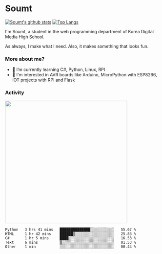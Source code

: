 # Soumt
[![Soumt's github stats](https://github-readme-stats.vercel.app/api?username=soumt-r)](https://github.com/anuraghazra/github-readme-stats)
[![Top Langs](https://github-readme-stats.vercel.app/api/top-langs/?username=soumt-r&layout=compact)](https://github.com/anuraghazra/github-readme-stats)

I'm Soumt, a student in the web programming department of Korea Digital Media High School.

As always, I make what I need. Also, it makes something that looks fun.

### More about me?
- 🌱 I’m currently learning C#, Python, Linux, RPI
- :pushpin: I'm interested in AVR boards like Arduino, MicroPython with ESP8266, IOT projects with RPI and Flask


### Activity
<img height="400" img src="https://wakatime.com/share/@soumt_r/0e4d0df5-374b-4c75-8ddb-57d54d739f69.svg"></img>

<!--START_SECTION:waka-->

```text
Python   3 hrs 41 mins   ██████████████░░░░░░░░░░░   55.67 %
HTML     1 hr 42 mins    ██████▒░░░░░░░░░░░░░░░░░░   25.83 %
C#       1 hr 5 mins     ████░░░░░░░░░░░░░░░░░░░░░   16.53 %
Text     6 mins          ▒░░░░░░░░░░░░░░░░░░░░░░░░   01.53 %
Other    1 min           ░░░░░░░░░░░░░░░░░░░░░░░░░   00.44 %
```

<!--END_SECTION:waka-->

